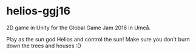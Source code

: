 # helios-ggj16
2D game in Unity for the Global Game Jam 2016 in Umeå.

Play as the sun god Helios and control the sun! Make sure you don't burn down the trees and houses :D
